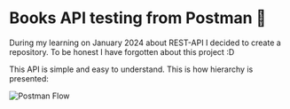 # Books API testing from Postman 🧪

During my learning on January 2024 about REST-API I decided to create a repository. To be honest I have forgotten about this project :D

This API is simple and easy to understand. This is how hierarchy is presented:

![Postman Flow](https://imgur.com/a/HsmokRO)

